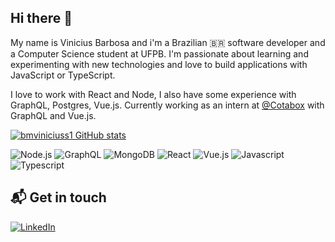 ## Hi there 👋

My name is Vinicius Barbosa and i'm a Brazilian 🇧🇷 software developer and a Computer Science student at UFPB. I'm passionate about learning and experimenting with new technologies and love to build applications with JavaScript or TypeScript.

I love to work with React and Node, I also have some experience with GraphQL, Postgres, Vue.js. Currently working as an intern at [@Cotabox](https://github.com/Cotabox) with GraphQL and Vue.js.

[![bmviniciuss1 GitHub stats](https://github-readme-stats.vercel.app/api?username=bmviniciuss&count_private=true&show_icons=true&hide=contribs)](https://github.com/bmviniciuss/bmviniciuss)

![Node.js](https://img.shields.io/badge/Node.js-43853D?style=for-the-badge&logo=node.js&logoColor=white)
![GraphQL](https://img.shields.io/badge/GraphQl-E10098?style=for-the-badge&logo=graphql&logoColor=white)
![MongoDB](https://img.shields.io/badge/MongoDB-4EA94B?style=for-the-badge&logo=mongodb&logoColor=white)
![React](https://img.shields.io/badge/React-20232A?style=for-the-badge&logo=react&logoColor=61DAFB)
![Vue.js](https://img.shields.io/badge/Vue.js-35495E?style=for-the-badge&logo=vue.js&logoColor=4FC08D)
![Javascript](https://img.shields.io/badge/JavaScript-323330?style=for-the-badge&logo=javascript&logoColor=F7DF1E)
![Typescript](https://img.shields.io/badge/TypeScript-007ACC?style=for-the-badge&logo=typescript&logoColor=white)

## 📬 Get in touch
[![LinkedIn](https://img.shields.io/badge/LinkedIn-0077B5?style=for-the-badge&logo=linkedin&logoColor=white)](https://www.linkedin.com/in/vinicius-barbosa-7321b4148/)
